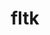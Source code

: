 ---
title: "fltk"
layout: cache
categories: [package, develop]
meta: {"versions": ["1.3.7"], "compilers": ["gcc@=11.4.0", "oneapi@=2024.2.1"], "oss": ["ubuntu22.04"], "platforms": ["linux"], "targets": ["x86_64_v3"], "stacks": ["e4s", "e4s-oneapi", "root"], "num_specs": 29, "num_specs_by_stack": {"root": 29, "e4s": 21, "e4s-oneapi": 8}}
spec_details: [{"hash": "yqe7nktgj5tw2qci3vevvnnypt34il53", "compiler": "gcc@=11.4.0", "versions": ["1.3.7"], "os": "ubuntu22.04", "platform": "linux", "target": "x86_64_v3", "variants": ["build_system=generic", "+gl", "+shared", "~xft"], "stacks": ["root", "e4s"], "size": "-", "tarball": "https://binaries.spack.io/develop/build_cache/linux-ubuntu22.04-x86_64_v3/gcc-11.4.0/fltk-1.3.7/linux-ubuntu22.04-x86_64_v3-gcc-11.4.0-fltk-1.3.7-yqe7nktgj5tw2qci3vevvnnypt34il53.spack"}, {"hash": "tpqjscenafbepf47hzlaeexfmvxswtw6", "compiler": "gcc@=11.4.0", "versions": ["1.3.7"], "os": "ubuntu22.04", "platform": "linux", "target": "x86_64_v3", "variants": ["build_system=generic", "+gl", "+shared", "~xft"], "stacks": ["root", "e4s"], "size": "-", "tarball": "https://binaries.spack.io/develop/build_cache/linux-ubuntu22.04-x86_64_v3/gcc-11.4.0/fltk-1.3.7/linux-ubuntu22.04-x86_64_v3-gcc-11.4.0-fltk-1.3.7-tpqjscenafbepf47hzlaeexfmvxswtw6.spack"}, {"hash": "hs3kvnwfa3lamxtw3puurbbaquayql7d", "compiler": "gcc@=11.4.0", "versions": ["1.3.7"], "os": "ubuntu22.04", "platform": "linux", "target": "x86_64_v3", "variants": ["build_system=generic", "+gl", "+shared", "~xft"], "stacks": ["root", "e4s"], "size": "-", "tarball": "https://binaries.spack.io/develop/build_cache/linux-ubuntu22.04-x86_64_v3/gcc-11.4.0/fltk-1.3.7/linux-ubuntu22.04-x86_64_v3-gcc-11.4.0-fltk-1.3.7-hs3kvnwfa3lamxtw3puurbbaquayql7d.spack"}, {"hash": "ws6ke55vdnzpqeu7d4t5eltjckrebd5o", "compiler": "gcc@=11.4.0", "versions": ["1.3.7"], "os": "ubuntu22.04", "platform": "linux", "target": "x86_64_v3", "variants": ["build_system=generic", "+gl", "+shared", "~xft"], "stacks": ["root", "e4s"], "size": "-", "tarball": "https://binaries.spack.io/develop/build_cache/linux-ubuntu22.04-x86_64_v3/gcc-11.4.0/fltk-1.3.7/linux-ubuntu22.04-x86_64_v3-gcc-11.4.0-fltk-1.3.7-ws6ke55vdnzpqeu7d4t5eltjckrebd5o.spack"}, {"hash": "k457ibpgiw2wz6akmnantum5cwjyxlq7", "compiler": "gcc@=11.4.0", "versions": ["1.3.7"], "os": "ubuntu22.04", "platform": "linux", "target": "x86_64_v3", "variants": ["build_system=generic", "+gl", "+shared", "~xft"], "stacks": ["root", "e4s"], "size": "-", "tarball": "https://binaries.spack.io/develop/build_cache/linux-ubuntu22.04-x86_64_v3/gcc-11.4.0/fltk-1.3.7/linux-ubuntu22.04-x86_64_v3-gcc-11.4.0-fltk-1.3.7-k457ibpgiw2wz6akmnantum5cwjyxlq7.spack"}, {"hash": "svotifxerqgjeglihn7ph4plhpm2qlcc", "compiler": "gcc@=11.4.0", "versions": ["1.3.7"], "os": "ubuntu22.04", "platform": "linux", "target": "x86_64_v3", "variants": ["build_system=generic", "+gl", "+shared", "~xft"], "stacks": ["root", "e4s"], "size": "-", "tarball": "https://binaries.spack.io/develop/build_cache/linux-ubuntu22.04-x86_64_v3/gcc-11.4.0/fltk-1.3.7/linux-ubuntu22.04-x86_64_v3-gcc-11.4.0-fltk-1.3.7-svotifxerqgjeglihn7ph4plhpm2qlcc.spack"}, {"hash": "po3uejkbmnw5mqhiodvbkgpe7ct7np2p", "compiler": "gcc@=11.4.0", "versions": ["1.3.7"], "os": "ubuntu22.04", "platform": "linux", "target": "x86_64_v3", "variants": ["build_system=generic", "+gl", "+shared", "~xft"], "stacks": ["root", "e4s"], "size": "-", "tarball": "https://binaries.spack.io/develop/build_cache/linux-ubuntu22.04-x86_64_v3/gcc-11.4.0/fltk-1.3.7/linux-ubuntu22.04-x86_64_v3-gcc-11.4.0-fltk-1.3.7-po3uejkbmnw5mqhiodvbkgpe7ct7np2p.spack"}, {"hash": "tbt3u5owggitsnf7ro2mdn4qmqwuv6ts", "compiler": "gcc@=11.4.0", "versions": ["1.3.7"], "os": "ubuntu22.04", "platform": "linux", "target": "x86_64_v3", "variants": ["build_system=generic", "+gl", "+shared", "~xft"], "stacks": ["root", "e4s"], "size": "-", "tarball": "https://binaries.spack.io/develop/build_cache/linux-ubuntu22.04-x86_64_v3/gcc-11.4.0/fltk-1.3.7/linux-ubuntu22.04-x86_64_v3-gcc-11.4.0-fltk-1.3.7-tbt3u5owggitsnf7ro2mdn4qmqwuv6ts.spack"}, {"hash": "jy3lii4sm4ixogkn36f4kwtazzd2spmp", "compiler": "gcc@=11.4.0", "versions": ["1.3.7"], "os": "ubuntu22.04", "platform": "linux", "target": "x86_64_v3", "variants": ["build_system=generic", "+gl", "+shared", "~xft"], "stacks": ["root", "e4s"], "size": "-", "tarball": "https://binaries.spack.io/develop/build_cache/linux-ubuntu22.04-x86_64_v3/gcc-11.4.0/fltk-1.3.7/linux-ubuntu22.04-x86_64_v3-gcc-11.4.0-fltk-1.3.7-jy3lii4sm4ixogkn36f4kwtazzd2spmp.spack"}, {"hash": "aculkgn7fqmqvz5birmvb3e6ma7t4ugs", "compiler": "gcc@=11.4.0", "versions": ["1.3.7"], "os": "ubuntu22.04", "platform": "linux", "target": "x86_64_v3", "variants": ["build_system=generic", "+gl", "+shared", "~xft"], "stacks": ["root", "e4s"], "size": "-", "tarball": "https://binaries.spack.io/develop/build_cache/linux-ubuntu22.04-x86_64_v3/gcc-11.4.0/fltk-1.3.7/linux-ubuntu22.04-x86_64_v3-gcc-11.4.0-fltk-1.3.7-aculkgn7fqmqvz5birmvb3e6ma7t4ugs.spack"}, {"hash": "x765gunyvzrohq7hopykuynmsa4bnn6k", "compiler": "gcc@=11.4.0", "versions": ["1.3.7"], "os": "ubuntu22.04", "platform": "linux", "target": "x86_64_v3", "variants": ["build_system=generic", "+gl", "+shared", "~xft"], "stacks": ["root", "e4s"], "size": "-", "tarball": "https://binaries.spack.io/develop/build_cache/linux-ubuntu22.04-x86_64_v3/gcc-11.4.0/fltk-1.3.7/linux-ubuntu22.04-x86_64_v3-gcc-11.4.0-fltk-1.3.7-x765gunyvzrohq7hopykuynmsa4bnn6k.spack"}, {"hash": "eosgk6qgky674edacqm6vl7ocbgstfth", "compiler": "gcc@=11.4.0", "versions": ["1.3.7"], "os": "ubuntu22.04", "platform": "linux", "target": "x86_64_v3", "variants": ["build_system=generic", "+gl", "+shared", "~xft"], "stacks": ["root", "e4s"], "size": "-", "tarball": "https://binaries.spack.io/develop/build_cache/linux-ubuntu22.04-x86_64_v3/gcc-11.4.0/fltk-1.3.7/linux-ubuntu22.04-x86_64_v3-gcc-11.4.0-fltk-1.3.7-eosgk6qgky674edacqm6vl7ocbgstfth.spack"}, {"hash": "djucqqb3xgf2etrv2r4m5irawdgvglfn", "compiler": "gcc@=11.4.0", "versions": ["1.3.7"], "os": "ubuntu22.04", "platform": "linux", "target": "x86_64_v3", "variants": ["build_system=generic", "+gl", "+shared", "~xft"], "stacks": ["root", "e4s"], "size": "-", "tarball": "https://binaries.spack.io/develop/build_cache/linux-ubuntu22.04-x86_64_v3/gcc-11.4.0/fltk-1.3.7/linux-ubuntu22.04-x86_64_v3-gcc-11.4.0-fltk-1.3.7-djucqqb3xgf2etrv2r4m5irawdgvglfn.spack"}, {"hash": "uulnyuxgqnub6unmi4pmgvgsxfzhsbah", "compiler": "gcc@=11.4.0", "versions": ["1.3.7"], "os": "ubuntu22.04", "platform": "linux", "target": "x86_64_v3", "variants": ["build_system=generic", "+gl", "+shared", "~xft"], "stacks": ["root", "e4s"], "size": "-", "tarball": "https://binaries.spack.io/develop/build_cache/linux-ubuntu22.04-x86_64_v3/gcc-11.4.0/fltk-1.3.7/linux-ubuntu22.04-x86_64_v3-gcc-11.4.0-fltk-1.3.7-uulnyuxgqnub6unmi4pmgvgsxfzhsbah.spack"}, {"hash": "nhp2hfnfnu5glsv4kox32ifmjmscq6na", "compiler": "gcc@=11.4.0", "versions": ["1.3.7"], "os": "ubuntu22.04", "platform": "linux", "target": "x86_64_v3", "variants": ["build_system=generic", "+gl", "+shared", "~xft"], "stacks": ["root", "e4s"], "size": "-", "tarball": "https://binaries.spack.io/develop/build_cache/linux-ubuntu22.04-x86_64_v3/gcc-11.4.0/fltk-1.3.7/linux-ubuntu22.04-x86_64_v3-gcc-11.4.0-fltk-1.3.7-nhp2hfnfnu5glsv4kox32ifmjmscq6na.spack"}, {"hash": "kyvgdgri3tiirjgdlnbgxsanbdscumnh", "compiler": "gcc@=11.4.0", "versions": ["1.3.7"], "os": "ubuntu22.04", "platform": "linux", "target": "x86_64_v3", "variants": ["build_system=generic", "+gl", "+shared", "~xft"], "stacks": ["root", "e4s"], "size": "-", "tarball": "https://binaries.spack.io/develop/build_cache/linux-ubuntu22.04-x86_64_v3/gcc-11.4.0/fltk-1.3.7/linux-ubuntu22.04-x86_64_v3-gcc-11.4.0-fltk-1.3.7-kyvgdgri3tiirjgdlnbgxsanbdscumnh.spack"}, {"hash": "lwqjxaehoodxhaayjspmp7vjqr2ahxnk", "compiler": "gcc@=11.4.0", "versions": ["1.3.7"], "os": "ubuntu22.04", "platform": "linux", "target": "x86_64_v3", "variants": ["build_system=generic", "+gl", "+shared", "~xft"], "stacks": ["root", "e4s"], "size": "-", "tarball": "https://binaries.spack.io/develop/build_cache/linux-ubuntu22.04-x86_64_v3/gcc-11.4.0/fltk-1.3.7/linux-ubuntu22.04-x86_64_v3-gcc-11.4.0-fltk-1.3.7-lwqjxaehoodxhaayjspmp7vjqr2ahxnk.spack"}, {"hash": "6q5npgzoix6na7li3zradfh6jbsfsno3", "compiler": "gcc@=11.4.0", "versions": ["1.3.7"], "os": "ubuntu22.04", "platform": "linux", "target": "x86_64_v3", "variants": ["build_system=generic", "+gl", "+shared", "~xft"], "stacks": ["root", "e4s"], "size": "-", "tarball": "https://binaries.spack.io/develop/build_cache/linux-ubuntu22.04-x86_64_v3/gcc-11.4.0/fltk-1.3.7/linux-ubuntu22.04-x86_64_v3-gcc-11.4.0-fltk-1.3.7-6q5npgzoix6na7li3zradfh6jbsfsno3.spack"}, {"hash": "xwg4zaifrzlcbqb22lzancuagarpyo3z", "compiler": "gcc@=11.4.0", "versions": ["1.3.7"], "os": "ubuntu22.04", "platform": "linux", "target": "x86_64_v3", "variants": ["build_system=generic", "+gl", "+shared", "~xft"], "stacks": ["root", "e4s"], "size": "-", "tarball": "https://binaries.spack.io/develop/build_cache/linux-ubuntu22.04-x86_64_v3/gcc-11.4.0/fltk-1.3.7/linux-ubuntu22.04-x86_64_v3-gcc-11.4.0-fltk-1.3.7-xwg4zaifrzlcbqb22lzancuagarpyo3z.spack"}, {"hash": "sarbedpjd324elyczftfe47l6flnlcjc", "compiler": "gcc@=11.4.0", "versions": ["1.3.7"], "os": "ubuntu22.04", "platform": "linux", "target": "x86_64_v3", "variants": ["build_system=generic", "+gl", "+shared", "~xft"], "stacks": ["root", "e4s"], "size": "-", "tarball": "https://binaries.spack.io/develop/build_cache/linux-ubuntu22.04-x86_64_v3/gcc-11.4.0/fltk-1.3.7/linux-ubuntu22.04-x86_64_v3-gcc-11.4.0-fltk-1.3.7-sarbedpjd324elyczftfe47l6flnlcjc.spack"}, {"hash": "hqntzazprhsjcywcogyitakyltlaygdf", "compiler": "gcc@=11.4.0", "versions": ["1.3.7"], "os": "ubuntu22.04", "platform": "linux", "target": "x86_64_v3", "variants": ["build_system=generic", "+gl", "+shared", "~xft"], "stacks": ["root", "e4s"], "size": "-", "tarball": "https://binaries.spack.io/develop/build_cache/linux-ubuntu22.04-x86_64_v3/gcc-11.4.0/fltk-1.3.7/linux-ubuntu22.04-x86_64_v3-gcc-11.4.0-fltk-1.3.7-hqntzazprhsjcywcogyitakyltlaygdf.spack"}, {"hash": "nhlrdyv6h6vrno4zofijoxogvmz4nwvj", "compiler": "oneapi@=2024.2.1", "versions": ["1.3.7"], "os": "ubuntu22.04", "platform": "linux", "target": "x86_64_v3", "variants": ["build_system=generic", "+gl", "+shared", "~xft"], "stacks": ["e4s-oneapi", "root"], "size": "-", "tarball": "https://binaries.spack.io/develop/build_cache/linux-ubuntu22.04-x86_64_v3/oneapi-2024.2.1/fltk-1.3.7/linux-ubuntu22.04-x86_64_v3-oneapi-2024.2.1-fltk-1.3.7-nhlrdyv6h6vrno4zofijoxogvmz4nwvj.spack"}, {"hash": "jegp2el3b64usdjul6k7khxftllafqk6", "compiler": "oneapi@=2024.2.1", "versions": ["1.3.7"], "os": "ubuntu22.04", "platform": "linux", "target": "x86_64_v3", "variants": ["build_system=generic", "+gl", "+shared", "~xft"], "stacks": ["e4s-oneapi", "root"], "size": "-", "tarball": "https://binaries.spack.io/develop/build_cache/linux-ubuntu22.04-x86_64_v3/oneapi-2024.2.1/fltk-1.3.7/linux-ubuntu22.04-x86_64_v3-oneapi-2024.2.1-fltk-1.3.7-jegp2el3b64usdjul6k7khxftllafqk6.spack"}, {"hash": "rjnnsy6fmenjms6y6sdpednu5b7vp4k5", "compiler": "oneapi@=2024.2.1", "versions": ["1.3.7"], "os": "ubuntu22.04", "platform": "linux", "target": "x86_64_v3", "variants": ["build_system=generic", "+gl", "+shared", "~xft"], "stacks": ["e4s-oneapi", "root"], "size": "-", "tarball": "https://binaries.spack.io/develop/build_cache/linux-ubuntu22.04-x86_64_v3/oneapi-2024.2.1/fltk-1.3.7/linux-ubuntu22.04-x86_64_v3-oneapi-2024.2.1-fltk-1.3.7-rjnnsy6fmenjms6y6sdpednu5b7vp4k5.spack"}, {"hash": "epjx3y6hgcvtyd2oj63wjjq4zm6rziv2", "compiler": "oneapi@=2024.2.1", "versions": ["1.3.7"], "os": "ubuntu22.04", "platform": "linux", "target": "x86_64_v3", "variants": ["build_system=generic", "+gl", "+shared", "~xft"], "stacks": ["e4s-oneapi", "root"], "size": "-", "tarball": "https://binaries.spack.io/develop/build_cache/linux-ubuntu22.04-x86_64_v3/oneapi-2024.2.1/fltk-1.3.7/linux-ubuntu22.04-x86_64_v3-oneapi-2024.2.1-fltk-1.3.7-epjx3y6hgcvtyd2oj63wjjq4zm6rziv2.spack"}, {"hash": "7aygvb7cc4nr7f2gdmbuuhb5gmr3nn7y", "compiler": "oneapi@=2024.2.1", "versions": ["1.3.7"], "os": "ubuntu22.04", "platform": "linux", "target": "x86_64_v3", "variants": ["build_system=generic", "+gl", "+shared", "~xft"], "stacks": ["e4s-oneapi", "root"], "size": "-", "tarball": "https://binaries.spack.io/develop/build_cache/linux-ubuntu22.04-x86_64_v3/oneapi-2024.2.1/fltk-1.3.7/linux-ubuntu22.04-x86_64_v3-oneapi-2024.2.1-fltk-1.3.7-7aygvb7cc4nr7f2gdmbuuhb5gmr3nn7y.spack"}, {"hash": "4fdkp7bm7icsjziqiszb2l6e5ow6gfxs", "compiler": "oneapi@=2024.2.1", "versions": ["1.3.7"], "os": "ubuntu22.04", "platform": "linux", "target": "x86_64_v3", "variants": ["build_system=generic", "+gl", "+shared", "~xft"], "stacks": ["e4s-oneapi", "root"], "size": "-", "tarball": "https://binaries.spack.io/develop/build_cache/linux-ubuntu22.04-x86_64_v3/oneapi-2024.2.1/fltk-1.3.7/linux-ubuntu22.04-x86_64_v3-oneapi-2024.2.1-fltk-1.3.7-4fdkp7bm7icsjziqiszb2l6e5ow6gfxs.spack"}, {"hash": "zi6ewdttednodq3ionogf2fj4navqyuu", "compiler": "oneapi@=2024.2.1", "versions": ["1.3.7"], "os": "ubuntu22.04", "platform": "linux", "target": "x86_64_v3", "variants": ["build_system=generic", "+gl", "+shared", "~xft"], "stacks": ["e4s-oneapi", "root"], "size": "-", "tarball": "https://binaries.spack.io/develop/build_cache/linux-ubuntu22.04-x86_64_v3/oneapi-2024.2.1/fltk-1.3.7/linux-ubuntu22.04-x86_64_v3-oneapi-2024.2.1-fltk-1.3.7-zi6ewdttednodq3ionogf2fj4navqyuu.spack"}, {"hash": "ttxker52mbrvciir5wgiyue7cf4a5iav", "compiler": "oneapi@=2024.2.1", "versions": ["1.3.7"], "os": "ubuntu22.04", "platform": "linux", "target": "x86_64_v3", "variants": ["build_system=generic", "+gl", "+shared", "~xft"], "stacks": ["e4s-oneapi", "root"], "size": "-", "tarball": "https://binaries.spack.io/develop/build_cache/linux-ubuntu22.04-x86_64_v3/oneapi-2024.2.1/fltk-1.3.7/linux-ubuntu22.04-x86_64_v3-oneapi-2024.2.1-fltk-1.3.7-ttxker52mbrvciir5wgiyue7cf4a5iav.spack"}]
---